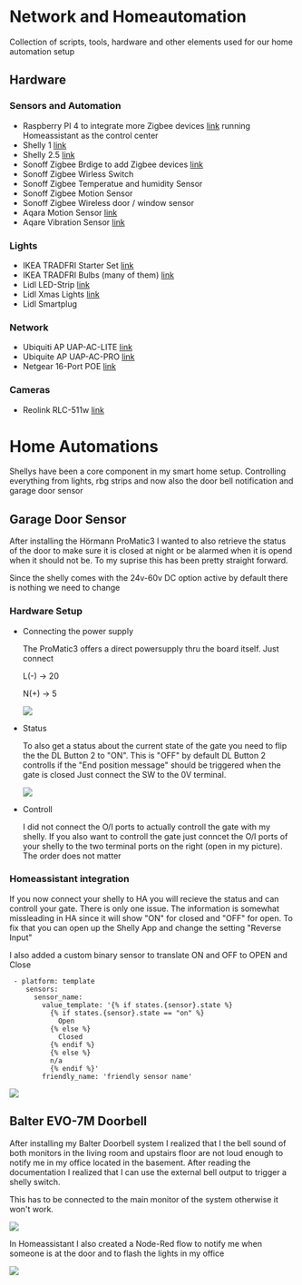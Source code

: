 # Network and Homeautomation

Collection of scripts, tools, hardware and other elements used for our home automation setup

## Hardware

### Sensors and Automation
* Raspberry PI 4 to integrate more Zigbee devices  [link](https://www.amazon.de/Raspberry-Pi-ARM-Cortex-A72-Bluetooth-Micro-HDMI/dp/B07TC2BK1X/ref=sxts_sxwds-bia-wc-p13n1_0?adgrpid=70762780283&cv_ct_cx=raspberry+pi+4&dchild=1&gclid=Cj0KCQiAhs79BRD0ARIsAC6XpaVwlOQdd5mw_bwf6e5xMAyySUobhpqzcAI24BbjxlNVSjHTf2_POM8aArT7EALw_wcB&hvadid=352854576614&hvdev=c&hvlocphy=9041983&hvnetw=g&hvqmt=e&hvrand=3613656398060616438&hvtargid=kwd-297124344473&hydadcr=8207_1722838&keywords=raspberry+pi+4&pd_rd_i=B07TC2BK1X&pd_rd_r=a2d9be5f-034a-40e0-ac72-739b15f88466&pd_rd_w=NwjsC&pd_rd_wg=aMne9&pf_rd_p=62eb0a5a-7892-4776-9eb7-4ce13a045c59&pf_rd_r=NWRPERZQ99WGD72NXMGX&psc=1&qid=1605617162&quartzVehicle=812-409&replacementKeywords=raspberry+pi&sr=1-1-79e1db8b-ac0e-4e53-86a0-e4b4f9bb89cd&tag=googhydr08-21) running Homeassistant as the control center
* Shelly 1 [link](https://shelly.cloud/products/shelly-1-smart-home-automation-relay/)
* Shelly 2.5  [link](https://shelly.cloud/products/shelly-25-smart-home-automation-relay/)
* Sonoff Zigbee Brdige to add Zigbee devices [link](https://www.itead.cc/sonoff-zbbridge.html) 
* Sonoff Zigbee Wirless Switch
* Sonoff Zigbee Temperatue and humidity Sensor
* Sonoff Zigbee Motion Sensor
* Sonoff Zigbee Wireless door / window sensor
* Aqara Motion Sensor [link](https://www.aqara.com/eu/motion_sensor.html)
* Aqare Vibration Sensor [link](https://www.aqara.com/eu/vibration_sensor.html)

### Lights
* IKEA TRADFRI Starter Set [link](https://www.ikea.com/de/de/p/tradfri-set-mit-gateway-farb-und-weissspektrum-00406887/)
* IKEA TRADFRI Bulbs (many of them) [link](https://www.ikea.com/de/de/p/tradfri-led-leuchtmittel-e27-600-lm-kabellos-dimmbar-farb-und-weissspektrum-farb-und-weissspektrum-rund-opalweiss-00408612/)
* Lidl LED-Strip [link](https://www.lidl.de/de/livarno-lux-led-band-zigbee-smart-home-individuell-teilbar-selbsthaftend/p354570)
* Lidl Xmas Lights [link](https://www.lidl.de/de/melinera-lichterkette-zigbee-smart-home/p360021)
* Lidl Smartplug 

### Network
* Ubiquiti AP UAP-AC-LITE [link](https://www.amazon.de/gp/product/B016K4GQVG/ref=ox_sc_saved_image_1?smid=A3JWKAKR8XB7XF&psc=1)
* Ubiquite AP UAP-AC-PRO [link](https://www.amazon.de/gp/product/B016XYQ3WK/ref=ox_sc_saved_image_2?smid=A3JWKAKR8XB7XF&psc=1)
* Netgear 16-Port POE [link](https://www.amazon.de/Netgear-JGS516PE-100EUS-16-Port-ProSAFE-Managed/dp/B00F3XSLWI/ref=sr_1_5?__mk_de_DE=%C3%85M%C3%85%C5%BD%C3%95%C3%91&crid=2S0I128KF7QT1&dchild=1&keywords=netgear+poe+16+port&qid=1605617897&s=computers&sprefix=netgear+poe+16%2Ccomputers%2C174&sr=1-5)

### Cameras
* Reolink RLC-511w [link](https://reolink.com/de/product/rlc-511w/)


# Home Automations

Shellys have been a core component in my smart home setup. Controlling everything from lights, rbg strips and now also the door bell notification and garage door sensor

## Garage Door Sensor

After installing the Hörmann ProMatic3 I wanted to also retrieve the status of the door to make sure it is closed at night or be alarmed when it is opend when it should not be. 
To my suprise this has been pretty straight forward. 

Since the shelly comes with the 24v-60v DC option active by default there is nothing we need to change

### Hardware Setup
* Connecting the power supply

    The ProMatic3 offers a direct powersupply thru the board itself. Just connect 
    
    L(-) -> 20 
    
    N(+) -> 5
    
    ![](images/ha_shelly_hoermann_1.jpg)
    
* Status

    To also get a status about the current state of the gate you need to flip the the DL Button 2 to "ON". This is "OFF" by default
    DL Button 2 controlls if the "End position message" should be triggered when the gate is closed
    Just connect the SW to the 0V terminal. 
    
    ![](images/ha_shelly_hoermann_3.jpg)

* Controll

    I did not connect the O/I ports to actually controll the gate with my shelly. If you also want to controll the gate just conncet the O/I ports of your shelly to the two terminal ports on the right (open in my picture). The order does not matter

### Homeassistant integration
If you now connect your shelly to HA you will recieve the status and can controll your gate. There is only one issue. The information is somewhat missleading in HA since it will show "ON" for closed and "OFF" for open. 
To fix that you can open up the Shelly App and change the setting "Reverse Input"

I also added a custom binary sensor to translate ON and OFF to OPEN and Close

```
 - platform: template
    sensors:
      sensor_name:
        value_template: '{% if states.{sensor}.state %}
          {% if states.{sensor}.state == "on" %}
            Open
          {% else %}
            Closed
          {% endif %}
          {% else %}
          n/a
          {% endif %}'
        friendly_name: 'friendly sensor name'
```

![](images/ha_shelly_garage_door.png)


## Balter EVO-7M Doorbell 

After installing my Balter Doorbell system I realized that I the bell sound of both monitors in the living room and upstairs floor are not loud enough to notify me in my office located in the basement. After reading the documentation I realized that I can use the external bell output to trigger a shelly switch. 

This has to be connected to the main monitor of the system otherwise it won't work. 

![](images/ha_shelly_balter_doorbell.png)

In Homeassistant I also created a Node-Red flow to notify me when someone is at the door and to flash the lights in my office

![](images/ha_shelly_balter_doorbell_node_red.png)
